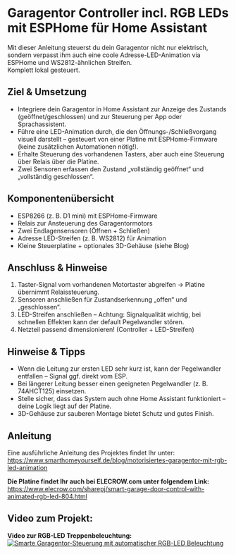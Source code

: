 # Garagentor Controller incl. RGB LEDs mit ESPHome für Home Assistant
Mit dieser Anleitung steuerst du dein Garagentor nicht nur elektrisch, sondern verpasst ihm auch eine coole Adresse-LED-Animation via ESPHome und WS2812-ähnlichen Streifen.  
Komplett lokal gesteuert.  
  
## Ziel & Umsetzung  
- Integriere dein Garagentor in Home Assistant zur Anzeige des Zustands (geöffnet/geschlossen) und zur Steuerung per App oder Sprachassistent.  
- Führe eine LED-Animation durch, die den Öffnungs-/Schließvorgang visuell darstellt – gesteuert von einer Platine mit ESPHome-Firmware (keine zusätzlichen Automationen nötig!).  
- Erhalte Steuerung des vorhandenen Tasters, aber auch eine Steuerung über Relais über die Platine.  
- Zwei Sensoren erfassen den Zustand „vollständig geöffnet“ und „vollständig geschlossen“.  
  
## Komponentenübersicht
- ESP8266 (z. B. D1 mini) mit ESPHome-Firmware  
- Relais zur Ansteuerung des Garagentormotors  
- Zwei Endlagensensoren (Öffnen + Schließen)  
- Adresse LED-Streifen (z. B. WS2812) für Animation  
- Kleine Steuerplatine + optionales 3D-Gehäuse (siehe Blog)  
  
## Anschluss & Hinweise  
1. Taster-Signal vom vorhandenen Motortaster abgreifen → Platine übernimmt Relaissteuerung.  
2. Sensoren anschließen für Zustandserkennung „offen“ und „geschlossen“.  
3. LED-Streifen anschließen – Achtung: Signalqualität wichtig, bei schnellen Effekten kann der default Pegelwandler stören.  
4. Netzteil passend dimensionieren! (Controller + LED-Streifen)  
  
## Hinweise & Tipps
- Wenn die Leitung zur ersten LED sehr kurz ist, kann der Pegelwandler entfallen – Signal ggf. direkt vom ESP.  
- Bei längerer Leitung besser einen geeigneten Pegelwandler (z. B. 74AHCT125) einsetzen.  
- Stelle sicher, dass das System auch ohne Home Assistant funktioniert – deine Logik liegt auf der Platine.  
- 3D-Gehäuse zur sauberen Montage bietet Schutz und gutes Finish.  
  
## Anleitung  
Eine ausführliche Anleitung des Projektes findet Ihr unter:  
https://www.smarthomeyourself.de/blog/motorisiertes-garagentor-mit-rgb-led-animation  
  
**Die Platine findet Ihr auch bei ELECROW.com unter folgendem Link:**  
https://www.elecrow.com/sharepj/smart-garage-door-control-with-animated-rgb-led-804.html  
  
## Video zum Projekt:  
**Video zur RGB-LED Treppenbeleuchtung:**  
[![Smarte Garagentor-Steuerung mit automatischer RGB-LED Beleuchtung](http://img.youtube.com/vi/NvoPeyG30WA/0.jpg)](https://www.youtube.com/watch?v=NvoPeyG30WA)  
  
  